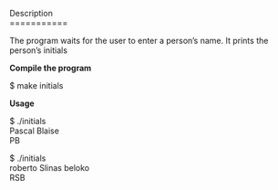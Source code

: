 Description<br>
===========<br>

The program waits for the user to enter a person’s name.
It prints the person’s initials<br>

<strong>Compile the program</strong>

$ make initials

<strong>Usage</strong><br>

$ ./initials<br>
Pascal Blaise<br>
PB<br>

$ ./initials<br>
   roberto   Slinas beloko<br>
RSB<br>